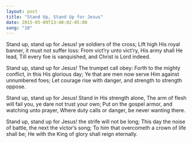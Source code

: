 ```yaml
---
layout: post
title: "Stand Up, Stand Up for Jesus"
date: 2015-05-09T13:40:02-05:00
song: "10"
---
```


Stand up, stand up for Jesus! ye soldiers of the cross;
Lift high His royal banner, it must not suffer loss:
From vict’ry unto vict’ry, His army shall He lead,
Till every foe is vanquished, and Christ is Lord indeed.

Stand up, stand up for Jesus! The trumpet call obey:
Forth to the mighty conflict, in this His glorious day;
Ye that are men now serve Him against unnumbered foes;
Let courage rise with danger, and strength to strength oppose.

Stand up, stand up for Jesus! Stand in His strength alone,
The arm of flesh will fail you, ye dare not trust your own;
Put on the gospel armor, and watching unto prayer,
Where duty calls or danger, be never wanting there.

Stand up, stand up for Jesus! the strife will not be long;
This day the noise of battle, the next the victor’s song;
To him that overcometh a crown of life shall be;
He with the King of glory shall reign eternally.
